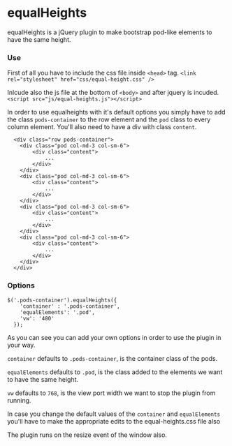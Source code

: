 # equalHeights
equalHeights is a jQuery plugin to make bootstrap pod-like elements to have the same height.
### Use
First of all you have to include the css file inside `<head>` tag.
```<link rel="stylesheet" href="css/equal-height.css" />```

Inlcude also the js file at the bottom of `<body>` and after jquery is incuded.
```<script src="js/equal-heights.js"></script>```

In order to use equalheights with it's default options you simply have to add the class `pods-container` to the row element and the `pod` class to every column element. You'll also need to have a div with class `content`.
```
  <div class="row pods-container">
    <div class="pod col-md-3 col-sm-6">
        <div class="content">
            ...
        </div>
    </div>
    <div class="pod col-md-3 col-sm-6">
        <div class="content">
            ...
        </div>
    </div>
    <div class="pod col-md-3 col-sm-6">
        <div class="content">
            ...
        </div>
    </div>
    <div class="pod col-md-3 col-sm-6">
        <div class="content">
            ...
        </div>
    </div>
  </div>
```
### Options
```
$('.pods-container').equalHeights({
    'container' : '.pods-container',
    'equalElements': '.pod',
    'vw': '480'
  });
```
As you can see you can add your own options in order to use the plugin in your way.

`container` defaults to `.pods-container`, is the container class of the pods.

`equalElements` defaults to `.pod`, is the class added to the elements we want to have the same height.

`vw` defaults to `768`, is the view port width we want to stop the plugin from running.

In case you change the default values of the `container` and `equalElements` you'll have to make the appropriate edits to the equal-heights.css file also 

The plugin runs on the resize event of the window also.

  
